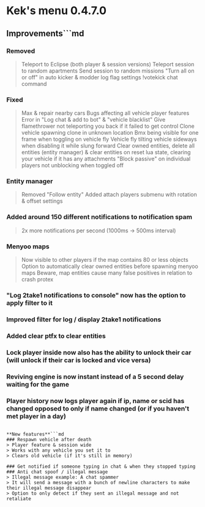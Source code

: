 # **Kek's menu 0.4.7.0**

## **Improvements**```md
### Removed
> Teleport to Eclipse (both player & session versions)
> Teleport session to random apartments
> Send session to random missions
> "Turn all on or off" in auto kicker & modder log flag settings
> !votekick chat command

### Fixed
> Max & repair nearby cars
> Bugs affecting all vehicle player features
> Error in "Log chat & add to bot" & "vehicle blacklist"
> Give flamethrower not teleporting you back if it failed to get control
> Clone vehicle spawning clone in unknown location
> Bmx being visible for one frame when toggling on vehicle fly
> Vehicle fly tilting vehicle sideways when disabling it while slung forward
> Clear owned entities, delete all entities (entity manager) & clear entities on reset lua state, clearing your vehicle if it has any attachments
> "Block passive" on individual players not unblocking when toggled off

### Entity manager
> Removed "Follow entity"
> Added attach players submenu with rotation & offset settings

### Added around 150 different notifications to notification spam
> 2x more notifications per second (1000ms -> 500ms interval)

### Menyoo maps
> Now visible to other players if the map contains 80 or less objects
> Option to automatically clear owned entities before spawning menyoo maps
> Beware, map entities cause many false positives in relation to crash protex

### "Log 2take1 notifications to console" now has the option to apply filter to it
### Improved filter for log / display 2take1 notifications
### Added clear ptfx to clear entities
### Lock player inside now also has the ability to unlock their car (will unlock if their car is locked and vice versa)
### Reviving engine is now instant instead of a 5 second delay waiting for the game
### Player history now logs player again if ip, name or scid has changed opposed to only if name changed (or if you haven't met player in a day)
```

**New features**```md
### Respawn vehicle after death 
> Player feature & session wide
> Works with any vehicle you set it to
> Clears old vehicle (if it's still in memory)

### Get notified if someone typing in chat & when they stopped typing
### Anti chat spoof / illegal message
> Illegal message example: A chat spammer
> It will send a message with a bunch of newline characters to make their illegal message disappear
> Option to only detect if they sent an illegal message and not retaliate
```